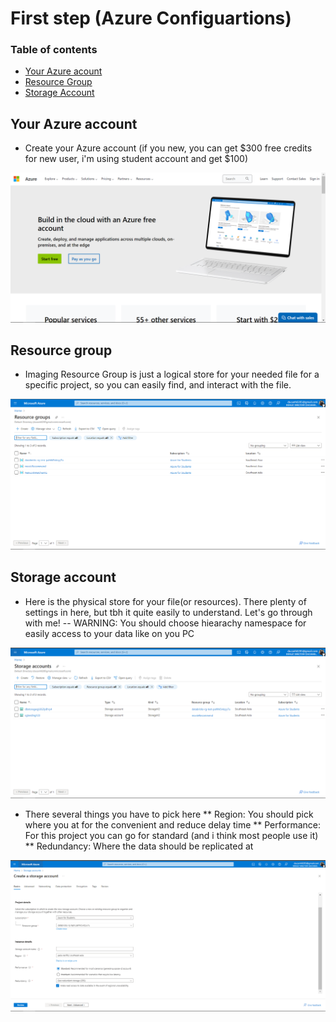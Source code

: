 # First step (Azure Configuartions)

### Table of contents

* [Your Azure acount](#azure-account)
* [Resource Group](#resource-group)
* [Storage Account](#storage-account)

## Your Azure account
* Create your Azure account (if you new, you can get $300 free credits for new user, i'm using student account and get $100)

![](/1-AzureSettings/createaccount.png)

## Resource group
* Imaging Resource Group is just a logical store for your needed file for a specific project, so you can easily find, and interact with the file.

![](/1-AzureSettings/resourcegroup.png)


## Storage account
* Here is the physical store for your file(or resources). There plenty of settings in here, but tbh it quite easily to understand. Let's go through with me!
 -- WARNING: You should choose hiearachy namespace for easily access to your data like on you PC

![](/1-AzureSettings/storageaccount.png)

* There several things you have to pick here
 ** Region: You should pick where you at for the convenient and reduce delay time
 ** Performance: For this project you can go for standard (and i think most people use it)
 ** Redundancy: Where the data should be replicated at

![](/1-AzureSettings/storageaccount-register.png) 
